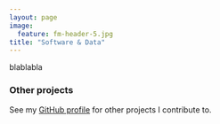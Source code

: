 ```yaml
---
layout: page
image:
  feature: fm-header-5.jpg
title: "Software & Data"
---
```


blablabla

### Other projects

See my [GitHub profile](https://github.com/stanekfr) for other projects I contribute to.

